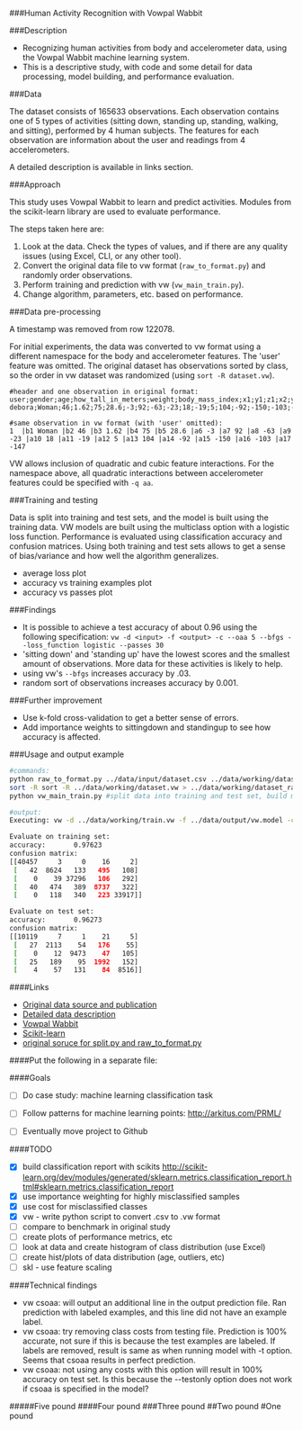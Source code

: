 ###Human Activity Recognition with Vowpal Wabbit


###Description
* Recognizing human activities from body and accelerometer data, using the Vowpal Wabbit machine learning system.
* This is a descriptive study, with code and some detail for data processing, model building, and performance evaluation.


###Data

The dataset consists of 165633 observations. Each observation contains one of 5 types of activities (sitting down, standing up, standing, walking, and sitting), performed by 4 human subjects. The features for each observation are information about the user and readings from 4 accelerometers.

A detailed description is available in links section.


###Approach

This study uses Vowpal Wabbit to learn and predict activities. Modules from the scikit-learn library are used to evaluate performance. 

The steps taken here are:
1. Look at the data. Check the types of values, and if there are any quality issues (using Excel, CLI, or any other tool).
2. Convert the original data file to vw format (`raw_to_format.py`) and randomly order observations.
3. Perform training and prediction with vw (`vw_main_train.py`).
4. Change algorithm, parameters, etc. based on performance.


###Data pre-processing

A timestamp was removed from row 122078.

For initial experiments, the data was converted to vw format using a different namespace for the body and accelerometer features. The 'user' feature was omitted. The original dataset has observations sorted by class, so the order in vw dataset was randomized (using `sort -R dataset.vw`).

```
#header and one observation in original format:
user;gender;age;how_tall_in_meters;weight;body_mass_index;x1;y1;z1;x2;y2;z2;x3;y3;z3;x4;y4;z4;class
debora;Woman;46;1.62;75;28.6;-3;92;-63;-23;18;-19;5;104;-92;-150;-103;-147;sitting

#same observation in vw format (with 'user' omitted):
1  |b1 Woman |b2 46 |b3 1.62 |b4 75 |b5 28.6 |a6 -3 |a7 92 |a8 -63 |a9 -23 |a10 18 |a11 -19 |a12 5 |a13 104 |a14 -92 |a15 -150 |a16 -103 |a17 -147
```

VW allows inclusion of quadratic and cubic feature interactions. For the namespace above, all quadratic interactions between accelerometer features could be specified with `-q aa`.


###Training and testing

Data is split into training and test sets, and the model is built using the training data. VW models are built using the multiclass option with a logistic loss function. Performance is evaluated using classification accuracy and confusion matrices. Using both training and test sets allows to get a sense of bias/variance and how well the algorithm generalizes.

- average loss plot
- accuracy vs training examples plot
- accuracy vs passes plot


###Findings

- It is possible to achieve a test accuracy of about 0.96 using the following specification: `vw -d <input> -f <output> -c --oaa 5 --bfgs --loss_function logistic --passes 30` 
- 'sitting down' and 'standing up' have the lowest scores and the smallest amount of observations. More data for these activities is likely to help.
- using vw's `--bfgs` increases accuracy by .03.
- random sort of observations increases accuracy by 0.001.


###Further improvement

- Use k-fold cross-validation to get a better sense of errors.
- Add importance weights to sittingdown and standingup to see how accuracy is affected.


###Usage and output example
```bash
#commands:
python raw_to_format.py ../data/input/dataset.csv ../data/working/dataset.vw vw #convert data to vw format
sort -R sort -R ../data/working/dataset.vw > ../data/working/dataset_rand.vw #randomize rows in dataset
python vw_main_train.py #split data into training and test set, build model, evaluate on test set

#output:
Executing: vw -d ../data/working/train.vw -f ../data/output/vw.model -c -k --oaa 5 --bfgs --loss_function logistic --passes 30 --quiet

Evaluate on training set:
accuracy:       0.97623
confusion matrix:
[[40457     3     0    16     2]
 [   42  8624   133   495   108]
 [    0    39 37296   106   292]
 [   40   474   389  8737   322]
 [    0   118   340   223 33917]]

Evaluate on test set:
accuracy:       0.96273
confusion matrix:
[[10119     7     1    21     5]
 [   27  2113    54   176    55]
 [    0    12  9473    47   105]
 [   25   189    95  1992   152]
 [    4    57   131    84  8516]]
```



####Links
- [Original data source and publication](http://groupware.les.inf.puc-rio.br/har)
- [Detailed data description](http://archive.ics.uci.edu/ml/datasets/Wearable+Computing%3A+Classification+of+Body+Postures+and+Movements+%28PUC-Rio%29)
- [Vowpal Wabbit](https://github.com/JohnLangford/vowpal_wabbit/wiki)
- [Scikit-learn](http://scikit-learn.org/stable/)
- [original soruce for split.py and raw_to_format.py](https://github.com/zygmuntz/phraug)



####Put the following in a separate file:

####Goals
- [ ] Do case study: machine learning classification task
- [ ] Follow patterns for machine learning points: http://arkitus.com/PRML/
- [ ] Eventually move project to Github 


####TODO
- [x] build classification report with scikits http://scikit-learn.org/dev/modules/generated/sklearn.metrics.classification_report.html#sklearn.metrics.classification_report
- [x] use importance weighting for highly misclassified samples
- [x] use cost for misclassified classes
- [x] vw - write python script to convert .csv to .vw format
- [ ] compare to benchmark in original study
- [ ] create plots of performance metrics, etc 
- [ ] look at data and create histogram of class distribution (use Excel)
- [ ] create hist/plots of data distribution (age, outliers, etc)
- [ ] skl - use feature scaling

####Technical findings
- vw csoaa: will output an additional line in the output prediction file. Ran prediction with labeled examples, and this line did not have an example label.
- vw csoaa: try removing class costs from testing file. Prediction is 100% accurate, not sure if this is because the test examples are labeled. If labels are removed, result is same as when running model with -t option. Seems that csoaa results in perfect prediction.
- vw csoaa: not using any costs with this option will result in 100% accuracy on test set. Is this because the --testonly option does not work if csoaa is specified in the model?


#####Five pound
####Four pound
###Three pound
##Two pound
#One pound